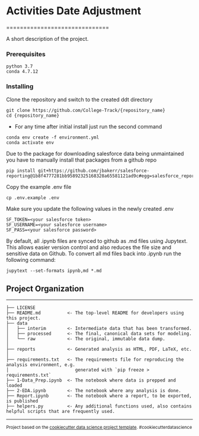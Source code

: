 # Activities Date Adjustment


==============================

A short description of the project.

### Prerequisites

```
python 3.7
conda 4.7.12
```


### Installing
Clone the repository and switch to the created ddt directory
```
git clone https://github.com/College-Track/{repository_name}
cd {repository_name}
```


* For any time after initial install just run the second command
```
conda env create -f environment.yml
conda activate env
```

Due to the package for downloading salesforce data being unmaintained you have to manually install that packages from a github repo
```
pip install git+https://github.com/jbakerr/salesforce-reporting@1b8f4777281bb95892325168328a65581121ad9c#egg=salesforce_reporting
```

Copy the example .env file
```
cp .env.example .env
```

Make sure you update the following values in the newly created .env
```
SF_TOKEN=<your salesforce token>
SF_USERNAME=<your salesforce username>
SF_PASS=<your salesforce password>
```

By default, all .ipynb files are synced to github as .md files using Jupytext. This allows easier version control and also reduces the file size and sensitive data on Github. To convert all md files back into .ipynb run the following command:

```
jupytext --set-formats ipynb,md *.md 

```




## Project Organization
------------

    ├── LICENSE
    ├── README.md          <- The top-level README for developers using this project.
    ├── data
    │   ├── interim        <- Intermediate data that has been transformed.
    │   ├── processed      <- The final, canonical data sets for modeling.
    │   └── raw            <- The original, immutable data dump.
    │
    ├── reports            <- Generated analysis as HTML, PDF, LaTeX, etc.
    │
    ├── requirements.txt   <- The requirements file for reproducing the analysis environment, e.g.
    │                         generated with `pip freeze > requirements.txt`
    ├── 1-Data_Prep.ipynb  <- The notebook where data is prepped and loaded
    ├── 2-EDA.ipynb        <- The notebook where any analysis is done.
    ├── Report.ipynb       <- The notebook where a report, to be exported, is published 
    ├── helpers.py         <- Any additional functions used, also contains helpful scripts that are frequently used.
    
--------




<p><small>Project based on the <a target="_blank" href="https://drivendata.github.io/cookiecutter-data-science/">cookiecutter data science project template</a>. #cookiecutterdatascience</small></p>
